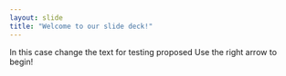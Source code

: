 ```yaml
---
layout: slide
title: "Welcome to our slide deck!"
---
```

In this case change the text for testing proposed 
Use the right arrow to begin!
